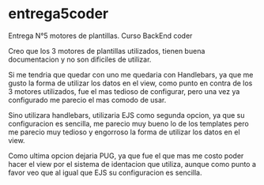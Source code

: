 # entrega5coder
Entrega N°5 motores de plantillas. Curso BackEnd coder

Creo que los 3 motores de plantillas utilizados, tienen buena documentacion y no son dificiles de utilizar.

Si me tendria que quedar con uno me quedaria con Handlebars, ya que me gusto la forma de utilizar los datos en el view, como punto en contra de los 3 motores utilizados, fue el mas tedioso de configurar, pero una vez ya configurado me parecio el mas comodo de usar.

Sino utilizara handlebars, utilizaria EJS como segunda opcion, ya que su configuracion es sencilla, me parecio muy bueno lo de los templates pero me parecio muy tedioso y engorroso la forma de utilizar los datos en el view.

Como ultima opcion dejaria PUG, ya que fue el que mas me costo poder hacer el view por el sistema de identacion que utiliza, aunque como punto a favor veo que al igual que EJS su configuracion es sencilla.
